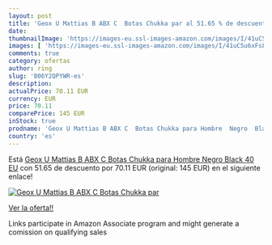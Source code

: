```yaml
---
layout: post
title: 'Geox U Mattias B ABX C  Botas Chukka par al 51.65 % de descuento'
date: 
thumbnailImage: 'https://images-eu.ssl-images-amazon.com/images/I/41uC5u6xFsL._SL200_.jpg'
images: [ 'https://images-eu.ssl-images-amazon.com/images/I/41uC5u6xFsL._SL200_.jpg' ]
comments: true
category: ofertas
author: ring
slug: 'B06Y2QPYWR-es'
description:
actualPrice: 70.11 EUR
currency: EUR
price: 70.11
comparePrice: 145 EUR
inStock: true
prodname: 'Geox U Mattias B ABX C  Botas Chukka para Hombre  Negro  Black   40 EU'
country: 'es'
---
```


Está [Geox U Mattias B ABX C  Botas Chukka para Hombre  Negro  Black   40 EU](https://www.amazon.es/dp/B06Y2QPYWR/?tag=tolees-21) con 51.65 de descuento por 70.11 EUR (original: 145 EUR) en el siguiente enlace!

[![Geox U Mattias B ABX C  Botas Chukka par](https://images-eu.ssl-images-amazon.com/images/I/41uC5u6xFsL._SL200_.jpg)](https://www.amazon.es/dp/B06Y2QPYWR/?tag=tolees-21)

[Ver la oferta!!](https://www.amazon.es/dp/B06Y2QPYWR/?tag=tolees-21)

Links participate in Amazon Associate program and might generate a comission on qualifying sales


